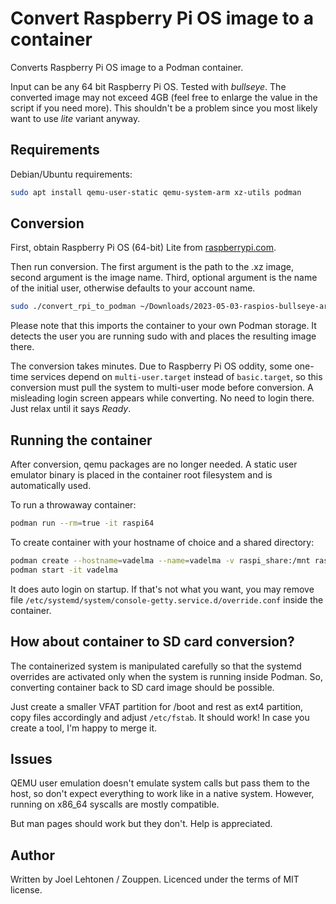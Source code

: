 # Convert Raspberry Pi OS image to a container

Converts Raspberry Pi OS image to a Podman container.

Input can be any 64 bit Raspberry Pi OS. Tested with *bullseye*. The
converted image may not exceed 4GB (feel free to enlarge the value in
the script if you need more). This shouldn't be a problem since you
most likely want to use *lite* variant anyway.

## Requirements

Debian/Ubuntu requirements:

```sh
sudo apt install qemu-user-static qemu-system-arm xz-utils podman
```

## Conversion

First, obtain Raspberry Pi OS (64-bit) Lite from [raspberrypi.com](https://www.raspberrypi.com/software/operating-systems/).

Then run conversion. The first argument is the path to the .xz image,
second argument is the image name. Third, optional argument is the
name of the initial user, otherwise defaults to your account name.

```sh
sudo ./convert_rpi_to_podman ~/Downloads/2023-05-03-raspios-bullseye-arm64-lite.img.xz raspi64
```

Please note that this imports the container to your own Podman
storage. It detects the user you are running sudo with and places the
resulting image there.

The conversion takes minutes. Due to Raspberry Pi OS oddity, some
one-time services depend on `multi-user.target` instead of
`basic.target`, so this conversion must pull the system to multi-user
mode before conversion. A misleading login screen appears while
converting. No need to login there. Just relax until it says *Ready*.

## Running the container

After conversion, qemu packages are no longer needed. A static user
emulator binary is placed in the container root filesystem and is
automatically used.

To run a throwaway container:

```sh
podman run --rm=true -it raspi64
```

To create container with your hostname of choice and a shared directory:

```sh
podman create --hostname=vadelma --name=vadelma -v raspi_share:/mnt raspi64
podman start -it vadelma
```

It does auto login on startup. If that's not what you want, you may
remove file
`/etc/systemd/system/console-getty.service.d/override.conf` inside the
container.

## How about container to SD card conversion?

The containerized system is manipulated carefully so that the systemd
overrides are activated only when the system is running inside
Podman. So, converting container back to SD card image should be
possible.

Just create a smaller VFAT partition for /boot and rest as ext4
partition, copy files accordingly and adjust `/etc/fstab`. It should
work! In case you create a tool, I'm happy to merge it.

## Issues

QEMU user emulation doesn't emulate system calls but pass them to the host, so
don't expect everything to work like in a native system. However,
running on x86_64 syscalls are mostly compatible.

But man pages should work but they don't. Help is appreciated.

## Author

Written by Joel Lehtonen / Zouppen. Licenced under the terms of MIT license.
